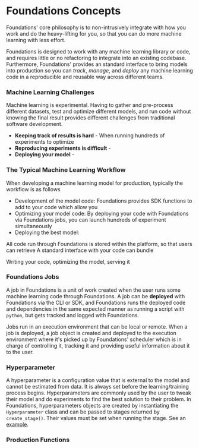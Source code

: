 <h1>Foundations Concepts</h1>

Foundations' core philosophy is to non-intrusively integrate with how you work and do the heavy-lifting for you, so that you can do more machine learning with less effort.  

Foundations is designed to work with any machine learning library or code, and requires little or no refactoring to integrate into an existing codebase. Furthermore, Foundations' provides an standard interface to bring models into production so you can *track*, *manage*, and *deploy* any machine learning code in a reproducible and reusable way across different teams.

### Machine Learning Challenges

Machine learning is experimental. Having to gather and pre-process different datasets, test and optimize different models, and run code without knowing the final result provides different challenges from traditional software development. 

* **Keeping track of results is hard** - When running hundreds of experiments to optimize 
* **Reproducing experiments is difficult** - 
* **Deploying your model** - 




### The Typical Machine Learning Workflow

When developing a machine learning model for production, typically the workflow is as follows

* Development of the model code: Foundations provides SDK functions to add to your code which allow you
* Optimizing your model code: By deploying your code with Foundations via Foundations jobs, you can launch hundreds of experiment simultaneously
* Deploying the best model: 


All code run through Foundations is stored within the platform, so that users can retrieve 
A standard interface with your code can bundle 

Writing your code, optimizing the model, serving it

### Foundations Jobs

A job in Foundations is a unit of work created when the user runs some machine learning code through Foundations. A job can be **deployed** with Foundations via the CLI or SDK, and Foundations runs the deployed code and dependencies in the same expected manner as running a script with `python`, but gets tracked and logged with Foundations. 

Jobs run in an execution environment that can be local or remote. When a job is deployed, a job object is created and deployed to the execution environment where it's picked up by Foundations' scheduler which is in charge of controlling it, tracking it and providing useful information about it to the user.

### Hyperparameter

A hyperparameter is a configuration value that is external to the model and cannot be estimated from data. It is always set before the learning/training process begins. Hyperparameters are commonly used by the user to tweak their model and do experiments to find the best solution to their problem. In Foundations, hyperparameters objects are created by instantiating the `Hyperparameter` class and can be passed to stages returned by `create_stage()`. Their values must be set when running the stage. See an [example](../running_stages/#hyperparameter_example).

### Production Functions

